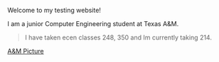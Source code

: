 Welcome to my testing website!

I am a junior Computer Engineering student at Texas A&M.

>I have taken ecen classes 248, 350 and Im currently taking 214.

[A&M Picture](/aTm.md)

